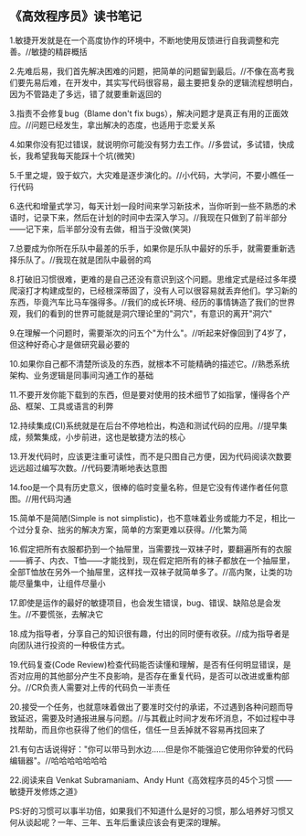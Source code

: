 ## 《高效程序员》读书笔记

1.敏捷开发就是在一个高度协作的环境中，不断地使用反馈进行自我调整和完善。//敏捷的精辟概括

2.先难后易，我们首先解决困难的问题，把简单的问题留到最后。//不像在高考我们要先易后难，在开发中，其实写代码很容易，最主要把复杂的逻辑流程想明白，因为不管路走了多远，错了就要重新返回的

3.指责不会修复bug（Blame don't fix bugs），解决问题才是真正有用的正面效应。//问题已经发生，拿出解决的态度，也适用于恋爱关系

4.如果你没有犯过错误，就说明你可能没有努力去工作。//多尝试，多试错，快成长，我希望我每天能踩十个坑(微笑)

5.千里之堤，毁于蚁穴，大灾难是逐步演化的。//小代码，大学问，不要小瞧任一行代码

6.迭代和增量式学习，每天计划一段时间来学习新技术，当你听到一些不熟悉的术语时，记录下来，然后在计划的时间中去深入学习。//我现在只做到了前半部分——记下来，后半部分没有去做，相当于没做(笑哭)

7.总要成为你所在乐队中最差的乐手，如果你是乐队中最好的乐手，就需要重新选择乐队了。//我现在就是团队中最弱的鸡

8.打破旧习惯很难，更难的是自己还没有意识到这个问题。思维定式是经过多年摸爬滚打才构建成型的，已经根深蒂固了，没有人可以很容易就丢弃他们。学习新的东西，毕竟汽车比马车强得多。//我们的成长环境、经历的事情铸造了我们的世界观，我们的看到的世界可能就是洞穴理论里的"洞穴"，有意识的离开"洞穴"

9.在理解一个问题时，需要渐次的问五个"为什么"。//听起来好像回到了4岁了，但这种好奇心才是做研究最必要的

10.如果你自己都不清楚所谈及的东西，就根本不可能精确的描述它。//熟悉系统架构、业务逻辑是同事间沟通工作的基础

11.不要开发你能下载到的东西，但是要对使用的技术细节了如指掌，懂得各个产品、框架、工具或语言的利弊

12.持续集成(CI)系统就是在后台不停地检出，构造和测试代码的应用。//提早集成，频繁集成，小步前进，这也是敏捷方法的核心

13.开发代码时，应该更注重可读性，而不是只图自己方便，因为代码阅读次数要远远超过编写次数。//代码要清晰地表达意图

14.foo是一个具有历史意义，很棒的临时变量名称，但是它没有传递作者任何意图。//用代码沟通

15.简单不是简陋(Simple is not simplistic)，也不意味着业务或能力不足，相比一个过分复杂、拙劣的解决方案，简单的方案更难以获得。//化繁为简

16.假定把所有衣服都扔到一个抽屉里，当需要找一双袜子时，要翻遍所有的衣服——裤子、内衣、T恤——才能找到，现在假定把所有的袜子都放在一个抽屉里，全部T恤放在另外一个抽屉里，这样找一双袜子就简单多了。//高内聚，让类的功能尽量集中，让组件尽量小

17.即使是运作的最好的敏捷项目，也会发生错误，bug、错误、缺陷总是会发生。//不要慌张，去解决它

18.成为指导者，分享自己的知识很有趣，付出的同时便有收获。//成为指导者是向团队进行投资的一种极佳方式。

19.代码复查(Code Review)检查代码能否读懂和理解，是否有任何明显错误，是否对应用的其他部分产生不良影响，是否存在重复代码，是否可以改进或重构部分。//CR负责人需要对上传的代码负一半责任

20.接受一个任务，也就意味着做出了要准时交付的承诺，不过遇到各种问题而导致延迟，需要及时通报进展与问题。//与其截止时间才发布坏消息，不如过程中寻找帮助，而且你也获得了他们的信任，信任一旦丢掉就不容易再找回来了

21.有句古话说得好："你可以带马到水边……但是你不能强迫它使用你钟爱的代码编辑器"。//哈哈哈哈哈哈哈

22.阅读来自 Venkat Subramaniam、Andy Hunt《高效程序员的45个习惯 ——敏捷开发修炼之道》  

PS:好的习惯可以事半功倍，如果我们不知道什么是好的习惯，那么培养好习惯又何从谈起呢？一年、三年、五年后重读应该会有更深的理解。

